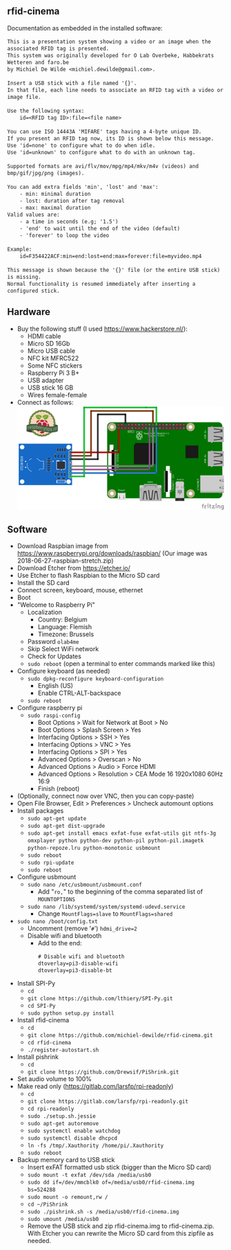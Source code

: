 ## rfid-cinema
Documentation as embedded in the installed software:
```
This is a presentation system showing a video or an image when the associated RFID tag is presented.
This system was originally developed for O Lab Overbeke, Habbekrats Wetteren and faro.be
by Michiel De Wilde <michiel.dewilde@gmail.com>.

Insert a USB stick with a file named '{}'.
In that file, each line needs to associate an RFID tag with a video or image file.

Use the following syntax:
    id=<RFID tag ID>:file=<file name>

You can use ISO 14443A 'MIFARE' tags having a 4-byte unique ID.
If you present an RFID tag now, its ID is shown below this message.
Use 'id=none' to configure what to do when idle.
Use 'id=unknown' to configure what to do with an unknown tag.

Supported formats are avi/flv/mov/mpg/mp4/mkv/m4v (videos) and bmp/gif/jpg/png (images).

You can add extra fields 'min', 'lost' and 'max':
    - min: minimal duration
    - lost: duration after tag removal
    - max: maximal duration
Valid values are:
    - a time in seconds (e.g; '1.5')
    - 'end' to wait until the end of the video (default)
    - 'forever' to loop the video

Example:
    id=F354422ACF:min=end:lost=end:max=forever:file=myvideo.mp4

This message is shown because the '{}' file (or the entire USB stick) is missing.
Normal functionality is resumed immediately after inserting a configured stick.
```
## Hardware
- Buy the following stuff (I used https://www.hackerstore.nl/):
  - HDMI cable
  - Micro SD 16Gb
  - Micro USB cable
  - NFC kit MFRC522
  - Some NFC stickers
  - Raspberry Pi 3 B+
  - USB adapter
  - USB stick 16 GB
  - Wires female-female
- Connect as follows:
  ![Connection diagram](RFID-RC522-raspberry-pi-3-1024x513.png)
## Software
- Download Raspbian image from https://www.raspberrypi.org/downloads/raspbian/
  (Our image was 2018-06-27-raspbian-stretch.zip)
- Download Etcher from https://etcher.io/
- Use Etcher to flash Raspbian to the Micro SD card
- Install the SD card
- Connect screen, keyboard, mouse, ethernet
- Boot
- "Welcome to Raspberry Pi"
  - Localization
    - Country: Belgium
    - Language: Flemish
    - Timezone: Brussels
  - Password `olab4me`
  - Skip Select WiFi network
  - Check for Updates
  - `sudo reboot` (open a terminal to enter commands marked like this)
- Configure keyboard (as needed)
  - `sudo dpkg-reconfigure keyboard-configuration`
    - English (US)
    - Enable CTRL-ALT-backspace
  - `sudo reboot`
- Configure raspberry pi
  - `sudo raspi-config`
    - Boot Options > Wait for Network at Boot > No
    - Boot Options > Splash Screen > Yes
    - Interfacing Options > SSH > Yes
    - Interfacing Options > VNC > Yes
    - Interfacing Options > SPI > Yes
    - Advanced Options > Overscan > No
    - Advanced Options > Audio > Force HDMI
    - Advanced Options > Resolution > CEA Mode 16 1920x1080 60Hz 16:9
    - Finish (reboot)
- (Optionally, connect now over VNC, then you can copy-paste)
- Open File Browser, Edit > Preferences > Uncheck automount options
- Install packages
  - `sudo apt-get update`
  - `sudo apt-get dist-upgrade`
  - `sudo apt-get install emacs exfat-fuse exfat-utils git ntfs-3g omxplayer python python-dev python-pil python-pil.imagetk python-repoze.lru python-monotonic usbmount`
  - `sudo reboot`
  - `sudo rpi-update`
  - `sudo reboot`
- Configure usbmount
  - `sudo nano /etc/usbmount/usbmount.conf`
    - Add "`ro,`" to the beginning of the comma separated list of `MOUNTOPTIONS`
  - `sudo nano /lib/systemd/system/systemd-udevd.service`
    - Change `MountFlags=slave` to `MountFlags=shared`
- `sudo nano /boot/config.txt`
  - Uncomment (remove '`#`') `hdmi_drive=2`
  - Disable wifi and bluetooth
    - Add to the end:
      ```
      # Disable wifi and bluetooth
      dtoverlay=pi3-disable-wifi
      dtoverlay=pi3-disable-bt
      ```
- Install SPI-Py
  - `cd`
  - `git clone https://github.com/lthiery/SPI-Py.git`
  - `cd SPI-Py`
  - `sudo python setup.py install`
- Install rfid-cinema
  - `cd`
  - `git clone https://github.com/michiel-dewilde/rfid-cinema.git`
  - `cd rfid-cinema`
  - `./register-autostart.sh`
- Install pishrink
  - `cd`
  - `git clone https://github.com/Drewsif/PiShrink.git`
- Set audio volume to 100%
- Make read only (https://gitlab.com/larsfp/rpi-readonly)
  - `cd`
  - `git clone https://gitlab.com/larsfp/rpi-readonly.git`
  - `cd rpi-readonly`
  - `sudo ./setup.sh.jessie`
  - `sudo apt-get autoremove`
  - `sudo systemctl enable watchdog`
  - `sudo systemctl disable dhcpcd`
  - `ln -fs /tmp/.Xauthority /home/pi/.Xauthority`
  - `sudo reboot`
- Backup memory card to USB stick
  - Insert exFAT formatted usb stick (bigger than the Micro SD card)
  - `sudo mount -t exfat /dev/sda /media/usb0`
  - `sudo dd if=/dev/mmcblk0 of=/media/usb0/rfid-cinema.img bs=524288`
  - `sudo mount -o remount,rw /`
  - `cd ~/PiShrink`
  - `sudo ./pishrink.sh -s /media/usb0/rfid-cinema.img`
  - `sudo umount /media/usb0`
  - Remove the USB stick and zip rfid-cinema.img to rfid-cinema.zip. With Etcher you can rewrite the Micro SD card from this zipfile as needed.